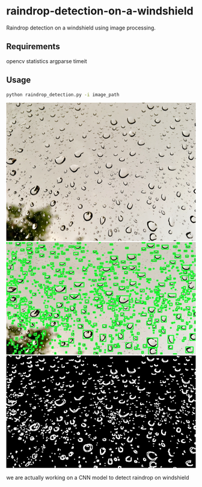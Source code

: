 # raindrop-detection-on-a-windshield

Raindrop detection on a windshield using image processing.

## Requirements
opencv
statistics
argparse
timeit


## Usage

```bash
python raindrop_detection.py -i image_path
```
![alt text](https://github.com/Tlili-ahmed/raindrop-detection-on-a-windshield/blob/master/test1.jpg?raw=true)
![alt text](https://github.com/Tlili-ahmed/raindrop-detection-on-a-windshield/blob/master/rain_detection/out_test1.jpg?raw=true)
![alt text](https://github.com/Tlili-ahmed/raindrop-detection-on-a-windshield/blob/master/binary_mask/mask_test1.jpg?raw=true)



we are actually working on a CNN model to detect raindrop on windshield
